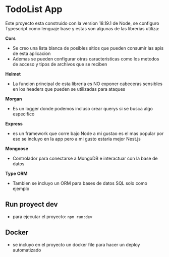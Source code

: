 # TodoList App
Este proyecto esta construido con la version 18.19.1 de Node, se configuro Typescript como lenguaje base y estas son algunas de las librerias utiliza:

**Cors**
- Se creo una lista blanca de posibles sitios que pueden consumir las apis de esta aplicacion
- Ademas se pueden configurar otras caracteristicas como los metodos de acceso y tipos de archivos que se reciben

**Helmet**
- La funcion principal de esta libreria es NO exponer cabeceras sensibles en los headers que pueden se utilizadas para ataques

**Morgan**
- Es un logger donde podemos incluso crear querys si se busca algo especifico

**Express**
- es un framework que corre bajo Node a mi gustao es el mas popular por eso se incluyo en la app pero a mi gusto estaria mejor Nest.js

**Mongoose**
- Controlador para conectarse a MongoDB e interactuar con la base de datos

**Type ORM**
- Tambien se incluyo un ORM para bases de datos SQL solo como ejemplo

## Run proyect dev
- para ejecutar el proyecto:
``npm run:dev ``

## Docker
- se incluyo en el proyecto un docker file para hacer un deploy automatizado

